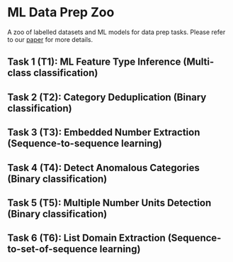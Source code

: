 <meta name="robots" content="noindex">

# ML Data Prep Zoo

A zoo of labelled datasets and ML models for data prep tasks. Please refer to our [paper](https://adalabucsd.github.io/papers/2019_DataPrepZoo_DEEM.pdf) for more details.

## Task 1 (T1): ML Feature Type Inference (Multi-class classification)

## Task 2 (T2): Category Deduplication (Binary classification)

## Task 3 (T3): Embedded Number Extraction (Sequence-to-sequence learning)

## Task 4 (T4): Detect Anomalous Categories (Binary classification)

## Task 5 (T5): Multiple Number Units Detection (Binary classification)

## Task 6 (T6): List Domain Extraction (Sequence-to-set-of-sequence learning)
